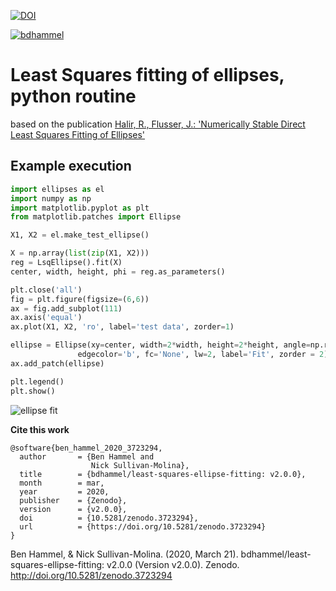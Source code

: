 

[![DOI](https://zenodo.org/badge/DOI/10.5281/zenodo.2578663.svg)](https://doi.org/10.5281/zenodo.2578663)

[![bdhammel](https://circleci.com/gh/bdhammel/least-squares-ellipse-fitting.svg?style=shield)](https://app.circleci.com/pipelines/github/bdhammel/least-squares-ellipse-fitting)


# Least Squares fitting of ellipses, python routine 

based on the  publication 
[Halir, R., Flusser, J.: 'Numerically Stable Direct Least Squares 
            Fitting of Ellipses'](./media/WSCG98.pdf)

## Example execution

```python
import ellipses as el
import numpy as np
import matplotlib.pyplot as plt
from matplotlib.patches import Ellipse

X1, X2 = el.make_test_ellipse()

X = np.array(list(zip(X1, X2)))
reg = LsqEllipse().fit(X)
center, width, height, phi = reg.as_parameters()

plt.close('all')
fig = plt.figure(figsize=(6,6))
ax = fig.add_subplot(111)
ax.axis('equal')
ax.plot(X1, X2, 'ro', label='test data', zorder=1)

ellipse = Ellipse(xy=center, width=2*width, height=2*height, angle=np.rad2deg(phi),
               edgecolor='b', fc='None', lw=2, label='Fit', zorder = 2)
ax.add_patch(ellipse)

plt.legend()
plt.show()
```

![ellipse fit](./media/ellipse_fit.png)


**Cite this work**
```
@software{ben_hammel_2020_3723294,
  author       = {Ben Hammel and
                  Nick Sullivan-Molina},
  title        = {bdhammel/least-squares-ellipse-fitting: v2.0.0},
  month        = mar,
  year         = 2020,
  publisher    = {Zenodo},
  version      = {v2.0.0},
  doi          = {10.5281/zenodo.3723294},
  url          = {https://doi.org/10.5281/zenodo.3723294}
}
```
Ben Hammel, & Nick Sullivan-Molina. (2020, March 21). bdhammel/least-squares-ellipse-fitting: v2.0.0 (Version v2.0.0). Zenodo. http://doi.org/10.5281/zenodo.3723294
